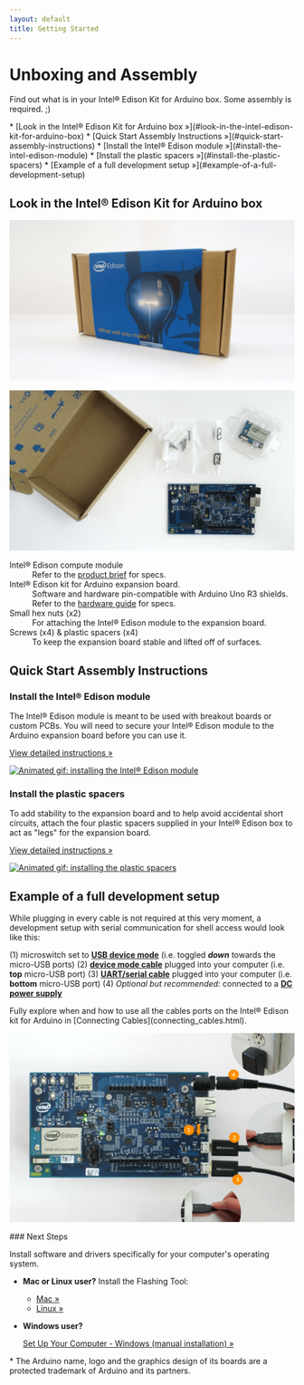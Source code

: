 ```yaml
---
layout: default
title: Getting Started
---
```


# Unboxing and Assembly

Find out what is in your Intel® Edison Kit for Arduino box. Some assembly is required. ;)

<div id="toc" class="box" markdown="1">
* [Look in the Intel® Edison Kit for Arduino box »](#look-in-the-intel-edison-kit-for-arduino-box)
* [Quick Start Assembly Instructions »](#quick-start-assembly-instructions)
  * [Install the Intel® Edison module »](#install-the-intel-edison-module)
  * [Install the plastic spacers »](#install-the-plastic-spacers)
* [Example of a full development setup »](#example-of-a-full-development-setup)
</div>

<!-- <div id="related-videos" class="callout video">
  <object id="flashObj" width="565" height="367" classid="clsid:D27CDB6E-AE6D-11cf-96B8-444553540000" codebase="http://download.macromedia.com/pub/shockwave/cabs/flash/swflash.cab#version=9,0,47,0"><param name="movie" value="http://c.brightcove.com/services/viewer/federated_f9?isVid=1" /><param name="bgcolor" value="#FFFFFF" /><param name="flashVars" value="videoId=4117865880001&playerID=741496470001&playerKey=AQ~~,AAAArH1stHk~,LuRqJUw7MaeYQkat5frTpWWPINh71g7p&domain=embed&dynamicStreaming=true" /><param name="base" value="http://admin.brightcove.com" /><param name="seamlesstabbing" value="false" /><param name="allowFullScreen" value="true" /><param name="swLiveConnect" value="true" /><param name="allowScriptAccess" value="always" /><embed src="http://c.brightcove.com/services/viewer/federated_f9?isVid=1" bgcolor="#FFFFFF" flashVars="videoId=4117865880001&playerID=741496470001&playerKey=AQ~~,AAAArH1stHk~,LuRqJUw7MaeYQkat5frTpWWPINh71g7p&domain=embed&dynamicStreaming=true" base="http://admin.brightcove.com" name="flashObj" width="565" height="367" seamlesstabbing="false" type="application/x-shockwave-flash" allowFullScreen="true" swLiveConnect="true" allowScriptAccess="always" pluginspage="http://www.macromedia.com/shockwave/download/index.cgi?P1_Prod_Version=ShockwaveFlash"></embed></object>
</div> -->

## Look in the Intel® Edison Kit for Arduino box

![Closed Intel® Edison retail box](images/retail_box.png)

![Unpacked Intel® Edison retail box](images/retail_box-unpacked.png)

<dl>

  <dt>Intel® Edison compute module</dt>
  <dd>Refer to the <a href="http://www.intel.com/support/edison/sb/CS-035277.htm">product brief</a> for specs.</dd>

  <dt>Intel® Edison kit for Arduino expansion board.</dt>
  <dd>Software and hardware pin-compatible with Arduino Uno R3 shields. Refer to the <a href="http://www.intel.com/support/edison/sb/CS-035275.htm">hardware guide</a> for specs.</dd>

  <dt>Small hex nuts (x2)</dt>
  <dd>For attaching the Intel® Edison module to the expansion board.</dd>

  <dt>Screws (x4) &amp; plastic spacers (x4)</dt>
  <dd>To keep the expansion board stable and lifted off of surfaces.</dd>

</dl>


## Quick Start Assembly Instructions


### Install the Intel® Edison module

<div class="tldr" markdown="1">
The Intel® Edison module is meant to be used with breakout boards or custom PCBs. You will need to secure your Intel® Edison module to the Arduino expansion board before you can use it. 

[View detailed instructions »](details-install_module.html)
</div>

[![Animated gif: installing the Intel® Edison module](images/module_install-animated.gif)](details-install_module.html)


### Install the plastic spacers

<div class="tldr" markdown="1">
To add stability to the expansion board and to help avoid accidental short circuits, attach the four plastic spacers supplied in your Intel® Edison box to act as "legs" for the expansion board. 

[View detailed instructions »](details-install_spacers.html)
</div>

[![Animated gif: installing the plastic spacers](images/spacer_install-animated.gif)](details-install_spacers.html)


## Example of a full development setup

While plugging in every cable is not required at this very moment, a development setup with serial communication for shell access would look like this:

(1) microswitch set to **[USB device mode](connecting_cables.html#device-mode-vs-host-mode)** (i.e. toggled **_down_** towards the micro-USB ports)
(2) **[device mode cable](connecting_cables.html#device-mode-micro-usb-cable)** plugged into your computer (i.e. **top** micro-USB port)
(3) **[UART/serial cable](connecting_cables.html#uartserial-micro-usb-cable)** plugged into your computer (i.e. **bottom** micro-USB port)
(4) _Optional but recommended:_ connected to a **[DC power supply ](connecting_cables.html#dc-power-supply)**

<div class="callout info" markdown="1">
Fully explore when and how to use all the cables ports on the Intel® Edison kit for Arduino in [Connecting Cables](connecting_cables.html).
</div>

![Cable and microswitch setup for Intel® Edison development](images/cables-full_dev_setup_with_dc.png)

<div id="next-steps" class="note" markdown="1">
### Next Steps

Install software and drivers specifically for your computer's operating system. 

* **Mac or Linux user?** Install the Flashing Tool:

  * [Mac »](../../flash_firmware/mac_install.html)
  * [Linux »](../../flash_firmware/linux_install.html)

* **Windows user?**

  [Set Up Your Computer - Windows (manual installation) »](../../computer_setup/windows/manual_installation.html)
</div>

<div class="footnote">
* The Arduino name, logo and the graphics design of its boards are a protected trademark of Arduino and its partners.
</div>